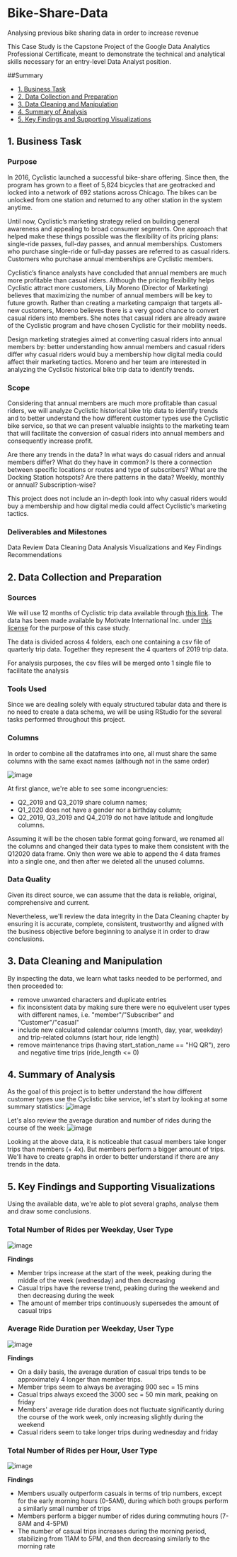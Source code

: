 # Bike-Share-Data
Analysing previous bike sharing data in order to increase revenue

This Case Study is the Capstone Project of the Google Data Analytics Professional Certificate, meant to demonstrate the technical and analytical skills necessary for an entry-level Data Analyst position.

##Summary

* [1. Business Task](##1.-business-task)
* [2. Data Collection and Preparation](##-2.-data-collection-and-preparation)
* [3. Data Cleaning and Manipulation](##-3.-data-cleaning-and-manipulation)
* [4. Summary of Analysis](##4.-summary-of-analysis)
* [5. Key Findings and Supporting Visualizations](##5.-key-Findings-and-supporting-visualizations)


  
## 1. Business Task

### Purpose

In 2016, Cyclistic launched a successful bike-share offering. Since then, the program has grown to a fleet of 5,824 bicycles that are geotracked and locked into a network of 692 stations across Chicago. The bikes can be unlocked from one station and returned to any other station in the system anytime.

Until now, Cyclistic’s marketing strategy relied on building general awareness and appealing to broad consumer segments. One approach that helped make these things possible was the flexibility of its pricing plans: single-ride passes, full-day passes, and annual memberships. Customers who purchase single-ride or full-day passes are referred to as casual riders. Customers who purchase annual memberships are Cyclistic members.

Cyclistic’s finance analysts have concluded that annual members are much more profitable than casual riders. Although the pricing flexibility helps Cyclistic attract more customers, Lily Moreno (Director of Marketing) believes that maximizing the number of annual members will be key to future growth. Rather than creating a marketing campaign that targets all-new customers, Moreno believes there is a very good chance to convert casual riders into members. She notes that casual riders are already aware of the Cyclistic program and have chosen Cyclistic for their mobility needs.

Design marketing strategies aimed at converting casual riders into annual members by: 
  better understanding how annual members and casual riders differ
  why casual riders would buy a membership
  how digital media could affect their marketing tactics. Moreno and her team are interested in analyzing the Cyclistic historical bike trip data to identify trends.

### Scope

Considering that annual members are much more profitable than casual riders, we will analyze Cyclistic historical bike trip data to identify trends and to better understand the how different customer types use the Cyclistic bike service, so that we can present valuable insights to the marketing team that will facilitate the conversion of casual riders into annual members and consequently increase profit.

Are there any trends in the data?
In what ways do casual riders and annual members differ? What do they have in common?
Is there a connection between specific locations or routes and type of subscribers?
What are the Docking Station hotspots?
Are there patterns in the data? Weekly, monthly or annual? Subscription-wise?

This project does not include an in-depth look into why casual riders would buy a membership and how digital media could affect Cyclistic's marketing tactics.

### Deliverables and Milestones

Data Review
Data Cleaning
Data Analysis
Visualizations and Key Findings
Recommendations

## 2. Data Collection and Preparation

### Sources

We will use 12 months of Cyclistic trip data available through [this link](https://divvy-tripdata.s3.amazonaws.com/index.html). The data has been made available by Motivate International Inc. under [this license](https://www.divvybikes.com/data-license-agreement) for the purpose of this case study.

The data is divided across 4 folders, each one containing a csv file of quarterly trip data. Together they represent the 4 quarters of 2019 trip data.

For analysis purposes, the csv files will be merged onto 1 single file to facilitate the analysis

### Tools Used

Since we are dealing solely with equaly structured tabular data and there is no need to create a data schema, we will be using RStudio for the several tasks performed throughout this project.

### Columns

In order to combine all the dataframes into one, all must share the same columns with the same exact names (although not in the same order)

![image](https://user-images.githubusercontent.com/78386715/135453486-7b3954a0-ae8e-42e9-ae3d-02ba6a68de02.png)

 At first glance, we're able to see some incongruencies:
 - Q2_2019 and Q3_2019 share column names;
 - Q1_2020 does not have a gender nor a birthday column;
 - Q2_2019, Q3_2019 and Q4_2019 do not have latitude and longitude columns.

Assuming it will be the chosen table format going forward, we renamed all the columns and changed their data types to make them consistent with the Q12020 data frame.
Only then were we able to append the 4 data frames into a single one, and then after we deleted all the unused columns.

### Data Quality

Given its direct source, we can assume that the data is reliable, original, comprehensive and current.

Nevertheless, we'll review the data integrity in the Data Cleaning chapter by ensuring it is accurate, complete, consistent, trustworthy and aligned with the business objective before beginning to analyse it in order to draw conclusions.

## 3. Data Cleaning and Manipulation

By inspecting the data, we learn what tasks needed to be performed, and then proceeded to:

- remove unwanted characters and duplicate entries
- fix inconsistent data by making sure there were no equivelent user types with different names, i.e. "member"/"Subscriber" and  "Customer"/"casual"
- include new calculated calendar columns (month, day, year, weekday) and trip-related columns (start hour, ride length)
- remove maintenance trips (having start_station_name == "HQ QR"), zero and negative time trips (ride_length <= 0)

## 4. Summary of Analysis

As the goal of this project is to better understand the how different customer types use the Cyclistic bike service, let's start by looking at some summary statistics:
![image](https://user-images.githubusercontent.com/78386715/135455443-2bb8071e-8664-441e-8bf3-968bb637ebc0.png)

Let's also review the average duration and number of rides during the course of the week:
![image](https://user-images.githubusercontent.com/78386715/135455695-5336f36d-622a-4aee-bb09-a10d1fb34298.png)

Looking at the above data, it is noticeable that casual members take longer trips than members (+ 4x). But members perform a bigger amount of trips. We'll have to create graphs in order to better understand if there are any trends in the data.

## 5. Key Findings and Supporting Visualizations

Using the available data, we're able to plot several graphs, analyse them and draw some conclusions.

### Total Number of Rides per Weekday, User Type
![image](https://user-images.githubusercontent.com/78386715/135473312-bc8930bb-8ede-47a5-be11-8a4c8b5a9780.png)

**Findings**
  - Member trips increase at the start of the week, peaking during the middle of the week (wednesday) and then decreasing
  - Casual trips have the reverse trend, peaking during the weekend and then decreasing during the week
  - The amount of member trips continuously supersedes the amount of casual trips

### Average Ride Duration per Weekday, User Type
![image](https://user-images.githubusercontent.com/78386715/135474165-5cf3d75b-5ddd-4e18-83ae-f9e8107ace48.png)

**Findings**
  - On a daily basis, the average duration of casual trips tends to be approximately 4 longer than member trips.
  - Member trips seem to always be averaging 900 sec = 15 mins 
  - Casual trips always exceed the 3000 sec = 50 min mark, peaking on friday
  - Members' average ride duration does not fluctuate significantly during the course of the work week, only increasing slightly during the weekend
  - Casual riders seem to take longer trips during wednesday and friday

### Total Number of Rides per Hour, User Type
![image](https://user-images.githubusercontent.com/78386715/135475120-ca90ab8e-b4bd-4434-a615-436cb3d69015.png)

**Findings**
 - Members usually outperform casuals in terms of trip numbers, except for the early morning hours (0-5AM), during which both groups perform a similarly small number of trips
 - Members perform a bigger number of rides during commuting hours (7-8AM and 4-5PM)
 - The number of casual trips increases during the morning period, stabilizing from 11AM to 5PM, and then decreasing similarly to the morning rate
